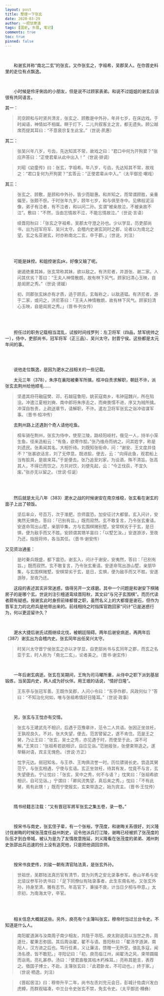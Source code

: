 ```yaml
---
layout: post
title: 整理一下张玄
date: 2020-03-29
author: 一把甘蔗渣
tags: [国史, 东晋, 笔记]
comments: true
toc: true
pinned: false
---
```


<br/>

　　和谢玄并称“南北二玄”的张玄，又作张玄之，字祖希，吴郡吴人。在你晋史料里的走位有点飘逸。

<br/>

　　小时候是伶牙俐齿的小朋友，但是说不过顾家表弟。和说不过姐姐的谢玄应该很有共同语言。

其一：

>司空顾和与时贤共清言，张玄之、顾敷是中外孙，年并七岁，在床边戏。于时闻语，神情如不相属。瞑于灯下，二儿共叙客主之言，都无遗失。顾公越席而提其耳曰：“不意衰宗复生此宝。”（世说·夙惠）　　

其二：

>张吴兴年八岁，亏齿，先达知其不常，故戏之曰：“君口中何为开狗窦？”张应声答曰：“正使君辈从此中出入！”（世说·排调）

>刘昭《幼童传》曰：张玄，字祖希。年八岁，亏齿，先达知其不常，故戏之：“君口复何为开狗窦？”玄答云：“正使君辈从中入。”（太平御览·嘲戏）

其三：　

>张玄之、顾敷，是顾和中外孙，皆少而聪惠。和并知之，而常谓顾胜，亲重偏至，张颇不恹。于时张年九岁，顾年七岁，和与俱至寺中。见佛般泥洹像，弟子有泣者，有不泣者，和以问二孙。玄谓“被亲故泣，不被亲故不泣”。敷曰：“不然，当由忘情故不泣，不能忘情故泣。”（世说·言语）

>续晋阳秋曰：「张玄之字祖希，吴郡太守澄之孙也。少以学显，历吏部尚书，出为冠军将军、吴兴太守。会稽内史谢玄同时之郡，论者以为南北之望。玄之名亚谢玄，时亦称南北二玄，卒于郡。」（世说，刘注）

<br/>　

　　可能是妹控。和姐控谢玄pk，好像又输了呢。

>谢遏绝重其姊，张玄常称其妹，欲以敌之。有济尼者，并游张、谢二家。人问其优劣？答曰：“王夫人神情散朗，故有林下风气。顾家妇清心玉映，自是闺房之秀。”（世说·贤媛）

>初，同郡张玄妹亦有才质，适于顾氏，玄每称之，以敌道韫。有济尼者，游于二家，或问之，济尼答曰：「王夫人神情散朗，故有林下风气。顾家妇清心玉映，自是闺房之秀。」（晋书·列女传）

<br/>　　

　　担任过的职务记载相当混乱，试按时间线罗列：左卫将军（四品，禁军统帅之一），侍中，吏部尚书，冠军将军（正三品）、吴兴太守。封晋宁侯。这些都是太元年间的事。

<br/>

<br/>

　　说他走位飘逸，是因为淝水之战相关的一些记载。

　　太元三年（378），朱序在襄阳被秦军所擒，桓冲自责求解职，朝廷不许，派张玄去荆州给他顺毛……

>坚遣其将苻融寇樊、邓，石越寇鲁阳，姚苌寇南乡，韦钟寇魏兴，所在陷没。冲遣江夏相刘奭、南中郎将朱序击之，而奭畏懦不进，序又为贼所擒。冲深自咎责，上疏送章节，请解职，不许。遣左卫将军张玄之诣冲谘谋军事。（晋书·桓冲传）

　　去荆州路上还遇到个奇人请他吃鱼。

>桓车骑在荆州，张玄为侍中，使至江陵，路经阳岐村，俄见一人，持半小笼生鱼，径来造船云：“有鱼，欲寄作脍。”张乃维舟而纳之。问其姓字，称是刘遗民。张素闻其名，大相忻待。刘既知张衔命，问：“谢安、王文度并佳不？”张甚欲话言，刘了无停意。既进脍，便去，云：“向得此鱼，观君船上当有脍具，是故来耳。”于是便去。张乃追至刘家，为设酒，殊不清旨。张高其人，不得已而饮之。方共对饮，刘便先起，云：“今正伐荻，不宜久废。”张亦无以留之。（世说·任诞）

<br/>　　

　　然后就是太元八年（383）淝水之战的时候谢安在南京维稳，张玄看在谢玄的面子上出了顿饭。

>坚后率众，号百万，次于淮肥，京师震恐。加安征讨大都督。玄入问计，安夷然无惧色，答曰：「已别有旨。」既而寂然。玄不敢复言，乃令张玄重请。安遂命驾出山墅，亲朋毕集，方与玄围棋赌别墅。安常棋劣于于玄，是日惧，便为敌手而又不胜。安顾谓其甥羊昙曰：「以墅乞汝。」安遂游涉，至夜乃还，指授将帅，各当其任。（晋书·谢安传）

又见资治通鉴：

>是时秦兵既盛，都下震恐。谢玄入，问计于谢安，安夷然，答曰：「已别有旨。」既而寂然。玄不敢复言，乃令张玄重请。安遂命驾出游山墅，亲朋毕集，与玄围棋赌墅。安棋常劣于玄，是日，玄惧，便为敌手而又不胜。安遂游陟，至夜乃还。

　　这段的表述其实非常迷惑，值得另开一文琢磨。其中一个问题是和谢安下棋赌房子的是哪个玄。世说刘注引檀道鸾续晋阳秋，其文曰“与兄子玄围棋”。而历代读者颇有疑惑。按谢玄此时身担前锋都督之职，虽然名义上的大都督是谢石，但作为晋军主力的北府兵是他带出来的。前线相持之时指挥官跑回家“问计”已是迷惑行为，何以更逗留许久？

<br/>

　　淝水大捷后谢氏试图继续北伐，被朝廷阻碍。两年后谢安病逝，再两年后（387）谢玄出为会稽内史。张玄同年出任吴兴太守。

>时吴兴太守晋宁侯张玄之亦以才学显，自吏部尚书与玄同年之郡，而玄之名亚于玄，时人称为「南北二玄」，论者美之。（晋书·谢玄传）

<br/>

　　一年后谢玄病逝。张玄在吴期间，王珣为司马曜所重，从侍中之职下派到基层锻炼，当吴国内史，两人成为好伙伴。用王珉的话说，“情好日隆”。

>王东亭与张冠军善。王既作吴郡，人问小令曰：“东亭作郡，风政何似？”答曰：“不知治化何如，唯与张祖希情好日隆耳。”（世说·政事）

<br/>

　　另，张玄与王忱亦有交情。

>张玄与王建武先不相识，后遇于范豫章许，范令二人共语。张因正坐敛衽，王孰视良久，不对。张大失望，便去。范苦譬留之，遂不肯住。范是王之舅，乃让王曰：“张玄，吴士之秀，亦见遇于时，而使至于此，深不可解。”王笑曰：“张祖希若欲相识，自应见诣。”范驰报张，张便束带造之。遂举觞对语，宾主无愧色。（世说·方正）

>忱字元达。弱冠知名，与王恭、王珣俱流誉一时。历位骠骑长史。尝造其舅范宁，与张玄相遇，宁使与玄语。玄正坐敛衽，待其有发，忱竟不与言，玄失望便去。宁让忱曰：「张玄，吴中之秀，何不与语？」忱笑曰：「张祖希欲相识，自可见诣。」宁谓曰：「卿风流隽望，真后来之秀。」忱曰：「不有此舅，焉有此甥！」既而宁使报玄，玄束带造之，始为宾主。（晋书·王忱传）

<br/>

　　隋书经籍志注载：“又有晋冠军將军张玄之集五卷，录一卷。”

<br/>

　　按宋书与南史，张玄侄子辈，有一个张裕，字茂度，和谢晦关系很好，刘义隆讨伐谢晦的时候张茂度任益州刺史，诏令他派兵打江陵，谢晦已经被抓了张茂度的队伍才到白帝城，被认为是为了友情故意拖延，刘义隆看在张茂度的弟弟、湘州刺史张邵出兵迅速的份上没有追究他，只是把他调回京师。

<br/>

　　按宋书良吏传，刘骏一朝有清官陆法真，是张玄外孙。

>世祖世，吴郡陆法真历官有清节，尝为刘秀之安北录事参军。泰山羊希与安北谘议参军孙诜书曰：「足下同僚似有陆录事者，此生东南名地，又张玄外孙，持身至清，雅有志节。年高官下，秉操不衰，计当日夕相与申意。」太宗初，为南海太守，卒官。

<br/>　　

　　相关信息大概就这些。另外，庾亮有个主簿叫张玄，穆帝时当过兰台令史。不知道是什么人。

>南阳翟道渊与汝南周子南少相友，共隐于寻阳。庾太尉说周以当世之务，周遂仕，翟秉志弥固。其后周诣翟，翟不与语。晋阳秋曰：「翟汤字道渊，南阳人，汉方进之后也。笃行任素，义让廉洁，馈赠一无所受。值乱多寇，闻汤名德，皆不敢犯。」寻阳记曰：「初，庾亮临江州，闻翟汤之风，束带蹑屐而诣焉。亮礼甚恭。汤曰：『使君直敬其枯木朽株耳。』亮称其能言，表荐之。徵国子博士，不赴。主簿张玄曰：『此君卧龙，不可动也。』终于家。」（世说·栖逸，刘注）

>《晋起居注》曰：穆帝升平二年，尚书左丞刘兖元会日，彭城计佐虞兴发白虎樽，而群观辐凑，中兰台令史张玄不禁，免玄令史。（太平御览·樽彝）

<br/>
